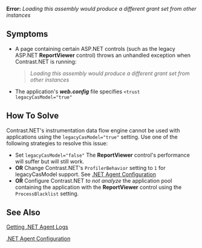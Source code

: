<!--
title: "Loading Assembly Error"
description: "Troubleshooting guide for .NET agent issues"
tags: "microsoft troubleshoot assembly loading agent .Net"
-->

**Error:** *Loading this assembly would produce a different grant set from other instances*

## Symptoms

* A page containing certain ASP.NET controls (such as the legacy ASP.NET **ReportViewer** control) throws an unhandled exception when Contrast.NET is running: 

    > *Loading this assembly would produce a different grant set from other instances*

* The application's ***web.config*** file specifies ```<trust legacyCasModel="true"```

## How To Solve

Contrast.NET's instrumentation data flow engine cannot be used with applications using the ```legacyCasModel="true"``` setting. Use one of the following strategies to resolve this issue:

* Set ```legacyCasModel="false"``` The **ReportViewer** control's performance will suffer but will still work.
* **OR** Change Contrast.NET's ```ProfilerBehavior``` setting to ```1``` for legacyCasModel support. See [.NET Agent Configuration](installation_netconfig.html#config)
* **OR** Configure Contrast.NET *to not analyze* the application pool containing the application with the **ReportViewer** control using the ```ProcessBlacklist``` setting.


## See Also

[Getting .NET Agent Logs](troubleshooting_net.html#logs)

[.NET Agent Configuration](installation_netconfig.html#config)


